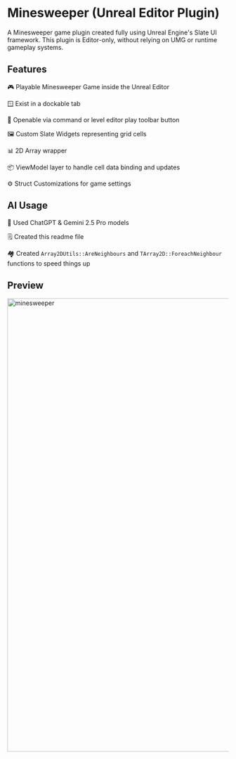 # Minesweeper (Unreal Editor Plugin)

A Minesweeper game plugin created fully using Unreal Engine's Slate UI framework.
This plugin is Editor-only, without relying on UMG or runtime gameplay systems.

## Features

🎮 Playable Minesweeper Game inside the Unreal Editor

🪟 Exist in a dockable tab

🔳 Openable via command or level editor play toolbar button

🖼️ Custom Slate Widgets representing grid cells

📊 2D Array wrapper

📦 ViewModel layer to handle cell data binding and updates

⚙️ Struct Customizations for game settings


## AI Usage

🤖 Used ChatGPT & Gemini 2.5 Pro models

🗒️ Created this readme file 

🏘️ Created `Array2DUtils::AreNeighbours` and `TArray2D::ForeachNeighbour` functions to speed things up


## Preview
<img width="1907" height="1032" alt="minesweeper" src="https://github.com/user-attachments/assets/fe4c31db-0099-4083-8939-74abefe20500" />

